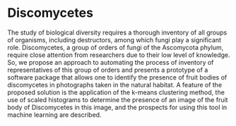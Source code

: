 # Discomycetes
The study of biological diversity requires a thorough inventory of all groups of organisms, including destructors, among which fungi play a significant role. Discomycetes, a group of orders of fungi of the Ascomycota phylum, require close attention from researchers due to their low level of knowledge. So, we propose an approach to automating the process of inventory of representatives of this group of orders and presents a prototype of a software package that allows one to identify the presence of fruit bodies of discomycetes in photographs taken in the natural habitat. A feature of the proposed solution is the application of the k-means clustering method, the use of scaled histograms to determine the presence of an image of the fruit body of Discomycetes in this image, and the prospects for using this tool in machine learning are described.
